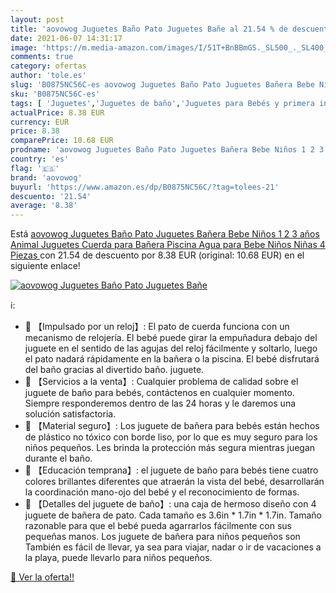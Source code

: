```yaml
---
layout: post
title: 'aovowog Juguetes Baño Pato Juguetes Bañe al 21.54 % de descuento'
date: 2021-06-07 14:31:17
image: 'https://m.media-amazon.com/images/I/51T+BnBBmGS._SL500_._SL400_.jpg'
comments: true
category: ofertas
author: 'tole.es'
slug: 'B0875NC56C-es aovowog Juguetes Baño Pato Juguetes Bañera Bebe Niños 1 2...'
sku: 'B0875NC56C-es'
tags: [ 'Juguetes','Juguetes de baño','Juguetes para Bebés y primera infancia','Juguetes y juegos','aovowog','juguetes', ]
actualPrice: 8.38 EUR
currency: EUR
price: 8.38
comparePrice: 10.68 EUR
prodname: 'aovowog Juguetes Baño Pato Juguetes Bañera Bebe Niños 1 2 3 años  Animal Juguetes Cuerda para Bañera Piscina Agua para Bebe Niños Niñas 4 Piezas '
country: 'es'
flag: '🇪🇸'
brand: 'aovowog'
buyurl: 'https://www.amazon.es/dp/B0875NC56C/?tag=tolees-21'
descuento: '21.54'
average: '8.38'
---
```


Está [aovowog Juguetes Baño Pato Juguetes Bañera Bebe Niños 1 2 3 años  Animal Juguetes Cuerda para Bañera Piscina Agua para Bebe Niños Niñas 4 Piezas ](https://www.amazon.es/dp/B0875NC56C/?tag=tolees-21) con 21.54 de descuento por 8.38 EUR (original: 10.68 EUR) en el siguiente enlace!

[![aovowog Juguetes Baño Pato Juguetes Bañe](https://m.media-amazon.com/images/I/51T+BnBBmGS._SL500_._SL400_.jpg)](https://www.amazon.es/dp/B0875NC56C/?tag=tolees-21)

ℹ️:

- 🛀 【Impulsado por un reloj】: El pato de cuerda funciona con un mecanismo de relojería. El bebé puede girar la empuñadura debajo del juguete en el sentido de las agujas del reloj fácilmente y soltarlo, luego el pato nadará rápidamente en la bañera o la piscina. El bebé disfrutará del baño gracias al divertido baño. juguete.
- 🛀 【Servicios a la venta】: Cualquier problema de calidad sobre el juguete de baño para bebés, contáctenos en cualquier momento. Siempre responderemos dentro de las 24 horas y le daremos una solución satisfactoria.
- 🛀 【Material seguro】: Los juguete de bañera para bebés están hechos de plástico no tóxico con borde liso, por lo que es muy seguro para los niños pequeños. Les brinda la protección más segura mientras juegan durante el baño.
- 🛀 【Educación temprana】: el juguete de baño para bebés tiene cuatro colores brillantes diferentes que atraerán la vista del bebé, desarrollarán la coordinación mano-ojo del bebé y el reconocimiento de formas.
- 🛀 【Detalles del juguete de baño】: una caja de hermoso diseño con 4 juguete de bañera de pato. Cada tamaño es 3.6in * 1.7in * 1.7in. Tamaño razonable para que el bebé pueda agarrarlos fácilmente con sus pequeñas manos. Los juguete de bañera para niños pequeños son También es fácil de llevar, ya sea para viajar, nadar o ir de vacaciones a la playa, puede llevarlo para niños pequeños.

[🛒 Ver la oferta!!](https://www.amazon.es/dp/B0875NC56C/?tag=tolees-21)
